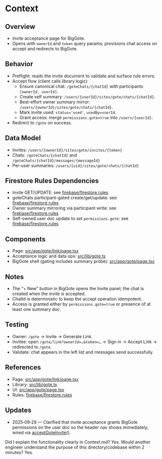 # Context

## Overview
- Invite acceptance page for BigGote.
- Opens with `ownerId` and `token` query params; provisions chat access on accept and redirects to BigGote.

## Behavior
- Preflight: reads the invite document to validate and surface rule errors.
- Accept flow (client calls library logic):
  - Ensure canonical chat: `/goteChats/{chatId}` with participants `[ownerId, userId]`.
  - Create self summary: `/users/{userId}/sites/gote/chats/{chatId}`.
  - Best-effort owner summary mirror: `/users/{ownerId}/sites/gote/chats/{chatId}`.
  - Mark invite used: `status='used'`, `usedBy=userId`.
  - Grant access: merge `permissions.gote=true` into `/users/{userId}`.
- Redirect to `/gote` on success.

## Data Model
- Invites: `/users/{ownerId}/sites/gote/invites/{token}`
- Chats: `/goteChats/{chatId}` and `/goteChats/{chatId}/messages/{messageId}`
- Per-user summaries: `/users/{uid}/sites/gote/chats/{chatId}`

## Firestore Rules Dependencies
- Invite GET/UPDATE: see [firebase/firestore.rules](firebase/firestore.rules)
- goteChats participant-gated create/get/update: see [firebase/firestore.rules](firebase/firestore.rules)
- Owner summary mirroring via participant write: see [firebase/firestore.rules](firebase/firestore.rules)
- Self-owned user doc update to set `permissions.gote`: see [firebase/firestore.rules](firebase/firestore.rules)

## Components
- Page: [src/app/gote/link/page.tsx](src/app/gote/link/page.tsx)
- Acceptance logic and data ops: [src/lib/gote.ts](src/lib/gote.ts)
- BigGote shell (gating includes summary probe): [src/app/gote/page.tsx](src/app/gote/page.tsx)

## Notes
- The “+ New” button in BigGote opens the Invite panel; the chat is created when the invite is accepted.
- ChatId is deterministic to keep the accept operation idempotent.
- Access is granted either by `permissions.gote=true` or presence of at least one summary doc.

## Testing
- Owner: `/gote` → Invite → Generate Link.
- Invitee: open `/gote/link?ownerId=…&token=…` → Sign in → Accept Link → redirected to `/gote`.
- Validate: chat appears in the left list and messages send successfully.

## References
- Page: [src/app/gote/link/page.tsx](src/app/gote/link/page.tsx)
- Library: [src/lib/gote.ts](src/lib/gote.ts)
- UI: [src/app/gote/page.tsx](src/app/gote/page.tsx)
- Rules: [firebase/firestore.rules](firebase/firestore.rules)

## Updates
- 2025‑09‑29 — Clarified that invite acceptance grants BigGote permissions on the user doc so the header nav shows immediately; wired via [acceptGoteInvite()](src/lib/gote.ts:154).

Did I explain the functionality clearly in Context.md? Yes.
Would another engineer understand the purpose of this directory/codebase within 2 minutes? Yes.